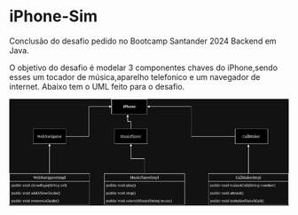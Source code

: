 # iPhone-Sim

Conclusão do desafio pedido no Bootcamp Santander 2024 Backend em Java.

O objetivo do desafio é modelar 3 componentes chaves do iPhone,sendo esses um tocador de música,aparelho telefonico e um navegador de internet.
Abaixo tem o UML feito para o desafio.

![iPhone.drawio.png](src%2Fmain%2Fresources%2FiPhone.drawio.png)